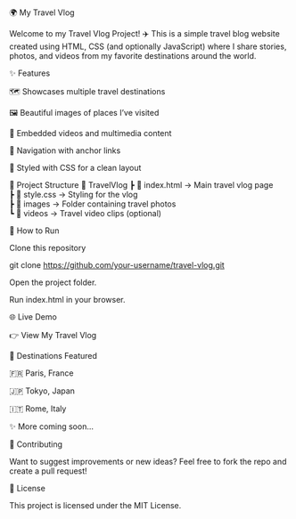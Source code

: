 
🌍 My Travel Vlog

Welcome to my Travel Vlog Project! ✈️ This is a simple travel blog website created using HTML, CSS (and optionally JavaScript) where I share stories, photos, and videos from my favorite destinations around the world.

✨ Features

🗺️ Showcases multiple travel destinations

🖼️ Beautiful images of places I’ve visited

🎥 Embedded videos and multimedia content

📌 Navigation with anchor links

🎨 Styled with CSS for a clean layout

📂 Project Structure
📁 TravelVlog
 ┣ 📄 index.html   → Main travel vlog page  
 ┣ 📄 style.css    → Styling for the vlog  
 ┣ 📁 images       → Folder containing travel photos  
 ┗ 📁 videos       → Travel video clips (optional)  

🚀 How to Run

Clone this repository

git clone https://github.com/your-username/travel-vlog.git


Open the project folder.

Run index.html in your browser.

🌐 Live Demo

👉 View My Travel Vlog

📸 Destinations Featured

🇫🇷 Paris, France

🇯🇵 Tokyo, Japan

🇮🇹 Rome, Italy

✨ More coming soon...

🤝 Contributing

Want to suggest improvements or new ideas? Feel free to fork the repo and create a pull request!

📜 License

This project is licensed under the MIT License.

